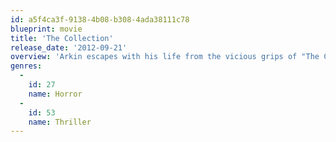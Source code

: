 ```yaml
---
id: a5f4ca3f-9138-4b08-b308-4ada38111c78
blueprint: movie
title: 'The Collection'
release_date: '2012-09-21'
overview: 'Arkin escapes with his life from the vicious grips of "The Collector" during an entrapment party where he adds beautiful Elena to his "Collection." Instead of recovering from the trauma, Arkin is suddenly abducted from the hospital by mercenaries hired by Elena''s wealthy father. Arkin is blackmailed to team up with the mercenaries and track down The Collector''s booby trapped warehouse and save Elena.'
genres:
  -
    id: 27
    name: Horror
  -
    id: 53
    name: Thriller
---
```

